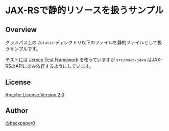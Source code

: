 JAX-RSで静的リソースを扱うサンプル
==================================================

## Overview

クラスパス上の `/static` ディレクトリ以下のファイルを静的ファイルとして扱うサンプルです。

テストには [Jersey Test Framework](https://jersey.java.net/documentation/latest/test-framework.html)
を使っていますが `src/main/java` はJAX-RSのAPIにのみ依存するようにしています。

## License

[Apache License Version 2.0](apache.org/licenses/LICENSE-2.0.txt)

## Author

[@backpaper0](https://twitter.com/backpaper0)

